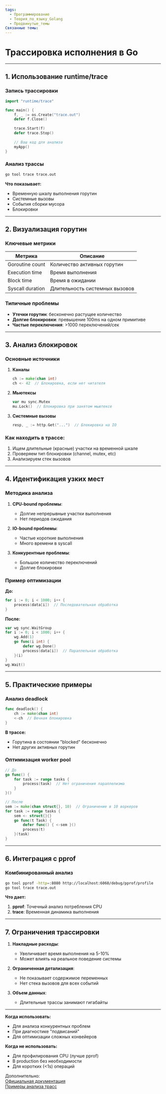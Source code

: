 ```yaml
---
tags:
  - Программирование
  - Теория_по_языку_Golang
  - Продвинутые_темы
Связанные темы:
---
```

# **Трассировка исполнения в Go**

---

## **1. Использование runtime/trace**

### **Запись трассировки**
```go
import "runtime/trace"

func main() {
    f, _ := os.Create("trace.out")
    defer f.Close()
    
    trace.Start(f)
    defer trace.Stop()
    
    // Ваш код для анализа
    myApp()
}
```

### **Анализ трассы**
```bash
go tool trace trace.out
```

**Что показывает:**
- Временную шкалу выполнения горутин
- Системные вызовы
- События сборки мусора
- Блокировки

---

## **2. Визуализация горутин**

### **Ключевые метрики**
| Метрика            | Описание                          |
|--------------------|-----------------------------------|
| Goroutine count    | Количество активных горутин       |
| Execution time     | Время выполнения                 |
| Block time         | Время в ожидании                 |
| Syscall duration   | Длительность системных вызовов   |

### **Типичные проблемы**
- **Утечки горутин**: бесконечно растущее количество
- **Долгие блокировки**: превышение 100ms на одном примитиве
- **Частые переключения**: >1000 переключений/сек

---

## **3. Анализ блокировок**

### **Основные источники**
1. **Каналы**
   ```go
   ch := make(chan int)
   ch <- 42  // Блокировка, если нет читателя
   ```
   
2. **Мьютексы**
   ```go
   var mu sync.Mutex
   mu.Lock()  // Блокировка при занятом мьютексе
   ```

3. **Системные вызовы**
   ```go
   resp, _ := http.Get("...")  // Блокировка на IO
   ```

### **Как находить в трассе:**
1. Ищем длительные (красные) участки на временной шкале
2. Проверяем тип блокировки (channel, mutex, etc)
3. Анализируем стек вызовов

---

## **4. Идентификация узких мест**

### **Методика анализа**
1. **CPU-bound проблемы**:
   - Долгие непрерывные участки выполнения
   - Нет периодов ожидания

2. **IO-bound проблемы**:
   - Частые короткие выполнения
   - Много времени в syscall

3. **Конкурентные проблемы**:
   - Большое количество переключений
   - Долгие блокировки

### **Пример оптимизации**
**До:**
```go
for i := 0; i < 1000; i++ {
    process(data[i])  // Последовательная обработка
}
```

**После:**
```go
var wg sync.WaitGroup
for i := 0; i < 1000; i++ {
    wg.Add(1)
    go func(i int) {
        defer wg.Done()
        process(data[i])  // Параллельная обработка
    }(i)
}
wg.Wait()
```

---

## **5. Практические примеры**

### **Анализ deadlock**
```go
func deadlock() {
    ch := make(chan int)
    <-ch  // Вечная блокировка
}
```
**В трассе:**  
- Горутина в состоянии "blocked" бесконечно
- Нет других активных горутин

### **Оптимизация worker pool**
```go
// До
go func() {
    for task := range tasks {
        process(task)  // Нет ограничения параллелизма
    }
}()

// После
sem := make(chan struct{}, 10)  // Ограничение в 10 воркеров
for task := range tasks {
    sem <- struct{}{}
    go func(t Task) {
        defer func() { <-sem }()
        process(t)
    }(task)
}
```

---

## **6. Интеграция с pprof**

### **Комбинированный анализ**
```bash
go tool pprof -http=:8080 http://localhost:6060/debug/pprof/profile
go tool trace trace.out
```

**Что дает:**
1. **pprof**: Точечный анализ потребления CPU
2. **trace**: Временная динамика выполнения

---

## **7. Ограничения трассировки**

1. **Накладные расходы**:  
   - Увеличивает время выполнения на 5-10%
   - Может влиять на реальное поведение системы

2. **Ограниченная детализация**:  
   - Не показывает содержимое переменных
   - Нет стека вызовов для всех событий

3. **Объем данных**:  
   - Длительные трассы занимают гигабайты

---

**Когда использовать:**  
- Для анализа конкурентных проблем  
- При диагностике "подвисаний"  
- Для оптимизации сложных конвейеров  

**Когда не использовать:**  
- Для профилирования CPU (лучше pprof)  
- В production без необходимости  
- Для коротких (<1s) операций  

Дополнительно:  
[Официальная документация](https://golang.org/pkg/runtime/trace/)  
[Примеры анализа трасс](https://github.com/golang/go/wiki/Tracing)
